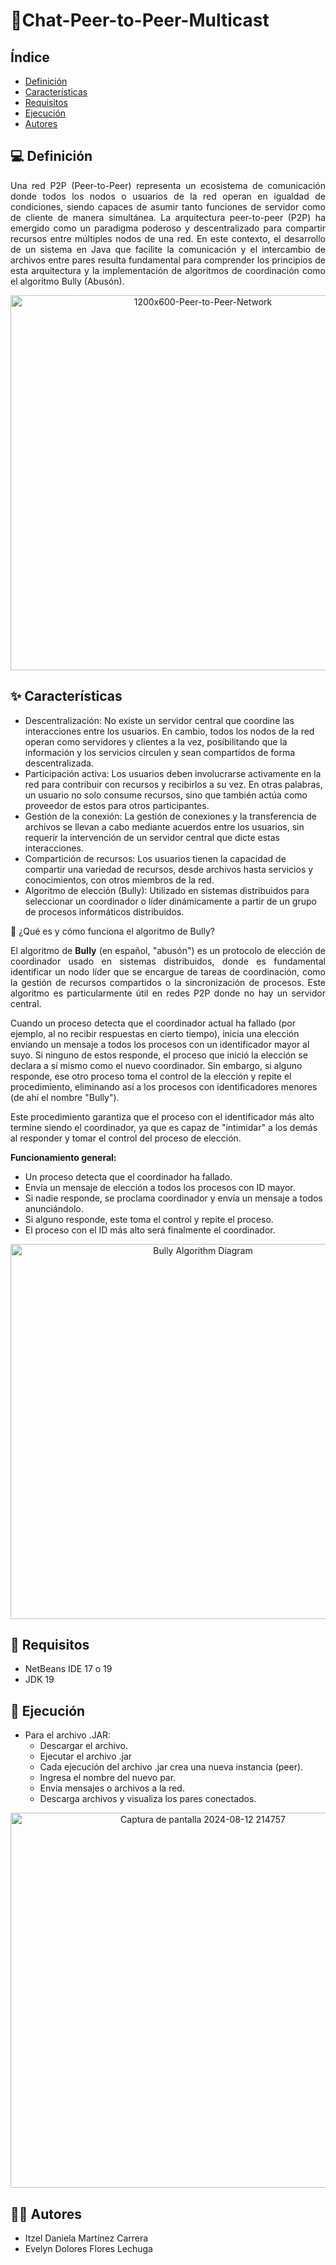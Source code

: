 # 📌Chat-Peer-to-Peer-Multicast

## Índice
- [Definición](#definición)
- [Características](#características)
- [Requisitos](#requisitos)
- [Ejecución](#ejecución)
- [Autores](#autores)

## 💻 Definición
<p align="justify">
Una red P2P (Peer-to-Peer) representa un ecosistema de comunicación donde todos los nodos o usuarios de la red operan en igualdad de condiciones, siendo capaces de asumir tanto funciones de servidor como de cliente de manera simultánea. La arquitectura peer-to-peer (P2P) ha emergido como un paradigma poderoso y descentralizado para compartir recursos entre múltiples nodos de una red. En este contexto, el desarrollo de un sistema en Java que facilite la comunicación y el intercambio de archivos entre pares resulta fundamental para comprender los principios de esta arquitectura y la implementación de algoritmos de coordinación como el algoritmo Bully (Abusón). 
</p>

<p align="center">
  <img src="https://github.com/user-attachments/assets/4e71d3b1-64b0-4521-91dc-ca5b362c7f8f" alt="1200х600-Peer-to-Peer-Network" width="600">
</p>

## ✨ Características
<p align="justify">
<ul>
<li>Descentralización: No existe un servidor central que coordine las interacciones entre los usuarios. En cambio, todos los nodos de la red operan como servidores y clientes a la vez, posibilitando que la información y los servicios circulen y sean compartidos de forma descentralizada.</li>

<li>Participación activa: Los usuarios deben involucrarse activamente en la red para contribuir con recursos y recibirlos a su vez. En otras palabras, un usuario no solo consume recursos, sino que también actúa como proveedor de estos para otros participantes.</li>

<li>Gestión de la conexión: La gestión de conexiones y la transferencia de archivos se llevan a cabo mediante acuerdos entre los usuarios, sin requerir la intervención de un servidor central que dicte estas interacciones.</li>

<li>Compartición de recursos: Los usuarios tienen la capacidad de compartir una variedad de recursos, desde archivos hasta servicios y conocimientos, con otros miembros de la red.</li>

<li>Algoritmo de elección (Bully): Utilizado en sistemas distribuidos para seleccionar un coordinador o líder dinámicamente a partir de un grupo de procesos informáticos distribuidos.</li>
</ul>
</p>

🧠 ¿Qué es y cómo funciona el algoritmo de Bully?
<p align="justify">
El algoritmo de <strong>Bully</strong> (en español, "abusón") es un protocolo de elección de coordinador usado en sistemas distribuidos, donde es fundamental identificar un nodo líder que se encargue de tareas de coordinación, como la gestión de recursos compartidos o la sincronización de procesos. Este algoritmo es particularmente útil en redes P2P donde no hay un servidor central.

Cuando un proceso detecta que el coordinador actual ha fallado (por ejemplo, al no recibir respuestas en cierto tiempo), inicia una elección enviando un mensaje a todos los procesos con un identificador mayor al suyo. Si ninguno de estos responde, el proceso que inició la elección se declara a sí mismo como el nuevo coordinador. Sin embargo, si alguno responde, ese otro proceso toma el control de la elección y repite el procedimiento, eliminando así a los procesos con identificadores menores (de ahí el nombre "Bully").

Este procedimiento garantiza que el proceso con el identificador más alto termine siendo el coordinador, ya que es capaz de "intimidar" a los demás al responder y tomar el control del proceso de elección.
</p>

<p align="justify">
<strong>Funcionamiento general:</strong>
<ul>
  <li>Un proceso detecta que el coordinador ha fallado.</li>
  <li>Envía un mensaje de elección a todos los procesos con ID mayor.</li>
  <li>Si nadie responde, se proclama coordinador y envía un mensaje a todos anunciándolo.</li>
  <li>Si alguno responde, este toma el control y repite el proceso.</li>
  <li>El proceso con el ID más alto será finalmente el coordinador.</li>
</ul>
</p>

<p align="center">
  <img src="https://upload.wikimedia.org/wikipedia/commons/thumb/e/e2/Bully_Algorithm.svg/1200px-Bully_Algorithm.svg.png" alt="Bully Algorithm Diagram" width="600">
</p>

## 📢 Requisitos
- NetBeans IDE 17 o 19
- JDK 19

## 🚀 Ejecución
<p align="justify">
<ul>
<li>Para el archivo .JAR:
  <ul>
    <li>Descargar el archivo.</li>
    <li>Ejecutar el archivo .jar</li>
    <li>Cada ejecución del archivo .jar crea una nueva instancia (peer).</li>
    <li>Ingresa el nombre del nuevo par.</li>
    <li>Envia mensajes o archivos a la red.</li>
    <li>Descarga archivos y visualiza los pares conectados.</li>
  </ul>
</li>
</ul>
</p>

<p align="center">
  <img src="https://github.com/user-attachments/assets/0d008839-a350-4f77-8397-da97198c29b3" alt="Captura de pantalla 2024-08-12 214757" width="600">
</p>

## 👥🤯 Autores
<p align="justify">
<ul>
<li>Itzel Daniela Martínez Carrera</li>
<li>Evelyn Dolores Flores Lechuga</li>
</ul>
</p>
